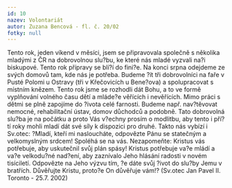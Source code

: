 ```yaml
---
id: 10
nazev: Volontariát
autor: Zuzana Bencová - fl. č. 20/02
fotky: null
---
```

Tento rok, jeden víkend v měsíci, jsem se připravovala společně s několika mladými z ČR na dobrovolnou slu?bu, ke které nás mladé vyzvali na?i biskupové. Tento rok přípravy se blí?í do fini?e. Na konci srpna odejdeme ze svých domovů tam, kde nás je potřeba. Budeme ?ít tři dobrovolníci na faře v Pusté Polomi u Ostravy (tři v Křečovicích u Bene?ova) a spolupracovat s místním knězem. Tento rok jsme se rozhodli dát Bohu, a to ve formě vyplňování volného času dětí a mláde?e věřících i nevěřících. Mimo práci s dětmi se plně zapojíme do ?ivota celé farnosti. Budeme např. nav?těvovat nemocné, rehabilitační ústav, domov důchodců a podobně. Tato dobrovolná slu?ba je na počátku a proto Vás v?echny prosím o modlitbu, aby tento i pří?tí roky mohli mladí dát své síly k dispozici pro druhé. Takto nás vybízí i Sv.otec: ?Mladí, kteří mi nasloucháte, odpovězte Pánu se statečným a velkomyslným srdcem! Spoléhá se na vás. Nezapomeňte: Kristus vás potřebuje, aby uskutečnil svůj plán spásy! Kristus potřebuje va?e mládí a va?e velkodu?né nad?ení, aby zaznívalo Jeho hlásání radosti v novém tisíciletí. Odpovězte na Jeho výzvu tím, ?e dáte svůj ?ivot do slu?by Jemu v bratřích. Důvěřujte Kristu, proto?e On důvěřuje vám!? (Sv.otec Jan Pavel II. Toronto - 25.7. 2002) <p>
<p>
<p>

